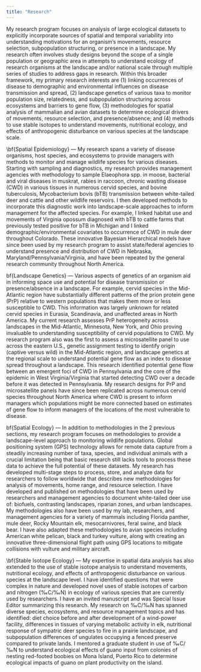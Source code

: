 ```yaml
---
title: "Research"
---
```


My research program focuses on analysis of large ecological datasets to explicitly incorporate sources of spatial and temporal variability into understanding motivations for an organism’s movements, resource selection, subpopulation structuring, or presence in a landscape. My research often involves study designs beyond the scope of a single population or geographic area in attempts to understand ecology of research organisms at the landscape and/or national scale through multiple series of studies to address gaps in research. Within this broader framework, my primary research interests are (1) linking occurrences of disease to demographic and environmental influences on disease transmission and spread, (2) landscape genetics of various taxa to monitor population size, relatedness, and subpopulation structuring across ecosystems and barriers to gene flow, (3) methodologies for spatial analysis of mammalian and avian datasets to determine ecological drivers of movements, resource selection, and presence/absence; and (4) methods to use stable isotopes to understand movements, nutritional ecology, and effects of anthropogenic disturbance on various
species at the landscape scale.

\bf{Spatial Epidemiology} — My research spans a variety of disease organisms, host species, and
ecosystems to provide managers with methods to monitor and manage wildlife species for various
diseases. Starting with sampling and diagnostics, my research provides management agencies with
methodology to sample Elaeophora spp. in moose, bacterial and viral diseases in muskrat, rabies in raccoon, chronic wasting disease (CWD) in various tissues in numerous cervid species, and bovine tuberculosis, Mycobacterium bovis (bTB) transmission between white-tailed deer and cattle and other wildlife reservoirs. I then developed methods to incorporate this diagnostic work into landscape-scale approaches to inform management for the affected species. For example, I linked habitat use and movements of Virginia opossum diagnosed with bTB to cattle farms that previously tested positive for bTB in Michigan and I linked demographic/environmental covariates to occurrence of CWD in mule deer throughout Colorado. These innovative Bayesian Hierarchical models have since been used by my research program to assist state/federal agencies to understand presence and distribution of CWD in Nebraska, Maryland/Pennsylvania/Virginia, and have been repeated by the general research community throughout North America.

bf{Landscape Genetics} — Various aspects of genetics of an organism aid in informing space use and potential for disease transmission or presence/absence in a landscape. For example, cervid species in the Mid-Atlantic region have substantially different patterns of the prion protein gene (PrP) relative to western populations that makes them more or less susceptible to CWD. This information was largely unknown for related cervid species in Eurasia, Scandinavia, and unaffected areas in North America. My current research assesses PrP heterogeneity across landscapes in the Mid-Atlantic, Minnesota, New York, and Ohio proving invaluable to understanding susceptibility of cervid populations to CWD. My research program also was the first to assess a
microsatellite panel to use across the eastern U.S., genetic assignment testing to identify origin
(captive versus wild) in the Mid-Atlantic region, and landscape genetics at the regional scale
to understand potential gene flow as an index to disease spread throughout a landscape. This research identified potential gene flow between an emergent foci of CWD in Pennsylvania and the core of the epidemic in West Virginia/Virginia that started detecting CWD over a decade before it was detected in Pennsylvania. My research designs for PrP and microsatellite panels have since been replicated across numerous cervid species throughout North America where CWD is present to inform managers which populations might be more connected based on estimates of gene flow to inform managers of the locations of the most vulnerable to disease.

bf{Spatial Ecology} — In addition to methodologies in the 2 previous sections, my research program focuses on methodologies to provide a landscape-level approach to monitoring wildlife populations. Global positioning system (GPS) technology allows for remote data capture from a steadily increasing number of taxa, species, and individual animals with a crucial limitation being that basic research still lacks tools to process these data to achieve the full potential of these datasets. My research has developed multi-stage steps to process, store, and analyze data for researchers to follow worldwide that describes new methodologies for analysis of movements, home range, and resource selection. I have developed and published on methodologies that have been used by researchers and management agencies to document white-tailed deer use of: biofuels, contrasting landscapes, riparian zones, and urban landscapes. My methodologies also have been used by my lab, researchers, and management agencies for a variety of mammals including Florida panther, mule deer, Rocky Mountain elk, mesocarnivores, feral swine, and black bear. I have also adapted these methodologies to avian species including American white pelican, black and turkey vulture, along with creating an innovative three-dimensional flight path using GPS locations to mitigate collisions with vulture and military aircraft.

\bf{Stable Isotope Ecology} — My expertise in spatial data analysis has also extended to the use of stable isotope analysis to understand movements, nutritional ecology, and effects of anthropogenic disturbance on various species at the landscape level. I have identified questions that were complex in nature and developed novel uses of stable isotopes of carbon and nitrogen (‰C/‰N) in ecology of various species that are currently used by researchers. I have an invited manuscript and was Special Issue Editor summarizing this research. My research on ‰C/‰N has spanned diverse species, ecosystems, and resource management topics and has identified: diet choice before and after development of a wind-power facility, differences in tissues of varying metabolic activity in elk, nutritional response of sympatric deer species to fire in a prairie landscape,
and subpopulation differences of ungulates occupying a fenced preserve compared to private lands. I mentored a graduate student in use of ‰C/‰N to understand ecological effects of guano input from colonies of nesting red-footed boobies on Mona Island, Puerto Rico to determine ecological impacts of guano on plant productivity on the island.